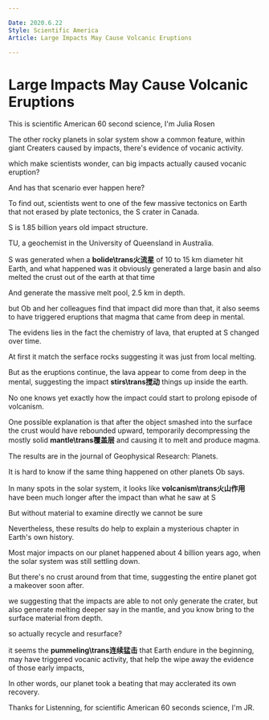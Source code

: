```yaml
---

Date: 2020.6.22
Style: Scientific America
Article: Large Impacts May Cause Volcanic Eruptions

---
```

# Large Impacts May Cause Volcanic Eruptions

This is scientific American 60 second science, I'm Julia Rosen

The other rocky planets in solar system show a common feature, within giant Creaters caused by impacts, there's evidence of vocanic activity.

which make scientists wonder, can big impacts actually caused vocanic eruption?

And has that scenario ever happen here?

To find out, scientists went to one of the few massive tectonics on Earth that not erased by plate tectonics, the S crater in Canada.

S is 1.85 billion years old impact structure.

TU, a geochemist in the University of Queensland in Australia.

S was generated when a **bolide\trans火流星** of 10 to 15 km diameter hit Earth, and what happened was it obviously generated a large basin and also melted the crust out of the earth at that time

And generate the massive melt pool, 2.5 km in depth.

but Ob and her colleagues find that impact did more than that, it also seems to have triggered eruptions that magma that came from deep in mental.

The evidens lies in the fact the chemistry of lava, that erupted at S changed over time.

At first it match the serface rocks suggesting it was just from local melting.

But as the eruptions continue, the lava appear to come from deep in the mental, suggesting the impact **stirs\trans搅动** things up inside the earth.

No one knows yet exactly how the impact could start to prolong episode of volcanism.

One possible explanation is that after the object smashed into the surface the crust would have rebounded upward, temporarily decompressing the mostly solid **mantle\trans覆盖层** and causing it to melt and produce magma.

The results are in the journal of Geophysical Research: Planets.

It is hard to know if the same thing happened on other planets Ob says.

In many spots in the solar system, it looks like **volcanism\trans火山作用** have been much longer after the impact than what he saw at S

But without material to examine directly we cannot be sure

Nevertheless, these results do help to explain a mysterious chapter in Earth's own history.

Most major impacts on our planet happened about 4 billion years ago, when the solar system was still settling down.

But there's no crust around from that time, suggesting the entire planet got a makeover soon after.

we suggesting that the impacts are able to not only generate the crater, but also generate melting deeper say in the mantle, and you know bring to the surface material from depth.

so actually recycle and resurface?

it seems the **pummeling\trans连续猛击** that Earth endure in the beginning, may have triggered vocanic activity, that help the wipe away the evidence of those early impacts,

In other words, our planet took a beating that may acclerated its own recovery.

Thanks for Listenning, for scientific American 60 seconds science, I'm JR.
